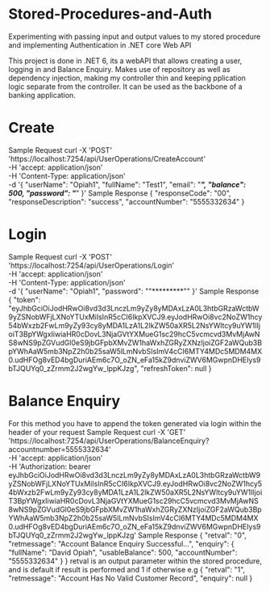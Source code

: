 # Stored-Procedures-and-Auth
Experimenting with passing input and output values to my stored procedure and implementing Authentication in .NET core Web API

This project is done in .NET 6, its a webAPI that allows creating a user, logging in and Balance Enquiry. Makes use of repository as well as dependency injection, making my controller
thin and keeping pplication logic separate from the controller. It can be used as the backbone of a banking application.

# Create
Sample Request
curl -X 'POST' \
  'https://localhost:7254/api/UserOperations/CreateAccount' \
  -H 'accept: application/json' \
  -H 'Content-Type: application/json' \
  -d '{
  "userName": "Opiah1",
  "fullName": "Test1",
  "email": "*********",
  "balance": 500,
  "password": "*********"
}'
Sample Response 
{
  "responseCode": "00",
  "responseDescription": "success",
  "accountNumber": "5555332634"
}


# Login
Sample Request
curl -X 'POST' \
  'https://localhost:7254/api/UserOperations/Login' \
  -H 'accept: application/json' \
  -H 'Content-Type: application/json' \
  -d '{
  "userName": "Opiah1",
  "password": ""*********""
}'
Sample Response
{
  "token": "eyJhbGciOiJodHRwOi8vd3d3LnczLm9yZy8yMDAxLzA0L3htbGRzaWctbW9yZSNobWFjLXNoYTUxMiIsInR5cCI6IkpXVCJ9.eyJodHRwOi8vc2NoZW1hcy54bWxzb2FwLm9yZy93cy8yMDA1LzA1L2lkZW50aXR5L2NsYWltcy9uYW1lIjoiT3BpYWgxIiwiaHR0cDovL3NjaGVtYXMueG1sc29hcC5vcmcvd3MvMjAwNS8wNS9pZGVudGl0eS9jbGFpbXMvZW1haWxhZGRyZXNzIjoiZGF2aWQub3BpYWhAaW5mb3NpZ2h0b25saW5lLmNvbSIsImV4cCI6MTY4MDc5MDM4MX0.udHFOg8vED4bgDuriAEm6c7O_oZN_eFa15kZ9dnviZWV6MGwpnDHEIys9bTJQUYq0_zZrmm2J2wgYw_lppKJzg",
  "refreshToken": null
}

# Balance Enquiry
For this method you have to append the token generated via login within the header of your request 
Sample Request
curl -X 'GET' \
  'https://localhost:7254/api/UserOperations/BalanceEnquiry?accountnumber=5555332634' \
  -H 'accept: application/json' \
  -H 'Authorization: bearer eyJhbGciOiJodHRwOi8vd3d3LnczLm9yZy8yMDAxLzA0L3htbGRzaWctbW9yZSNobWFjLXNoYTUxMiIsInR5cCI6IkpXVCJ9.eyJodHRwOi8vc2NoZW1hcy54bWxzb2FwLm9yZy93cy8yMDA1LzA1L2lkZW50aXR5L2NsYWltcy9uYW1lIjoiT3BpYWgxIiwiaHR0cDovL3NjaGVtYXMueG1sc29hcC5vcmcvd3MvMjAwNS8wNS9pZGVudGl0eS9jbGFpbXMvZW1haWxhZGRyZXNzIjoiZGF2aWQub3BpYWhAaW5mb3NpZ2h0b25saW5lLmNvbSIsImV4cCI6MTY4MDc5MDM4MX0.udHFOg8vED4bgDuriAEm6c7O_oZN_eFa15kZ9dnviZWV6MGwpnDHEIys9bTJQUYq0_zZrmm2J2wgYw_lppKJzg'
  Sample Response
  {
  "retval": "0",
  "retmessage": "Account Balance Enquiry Successful...",
  "enquiry": {
    "fullName": "David Opiah",
    "usableBalance": 500,
    "accountNumber": "5555332634"
  }
}
retval is an output parameter within the stored procedure, and is default if result is performed and 1 if otherwise e.g
{
  "retval": "1",
  "retmessage": "Account Has No Valid Customer Record",
  "enquiry": null
}

